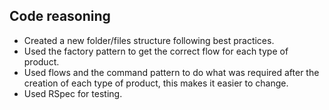 ## Code reasoning

- Created a new folder/files structure following best practices.
- Used the factory pattern to get the correct flow for each type of product.
- Used flows and the command pattern to do what was required after the creation of each type of product, this makes it easier to change.
- Used RSpec for testing.
